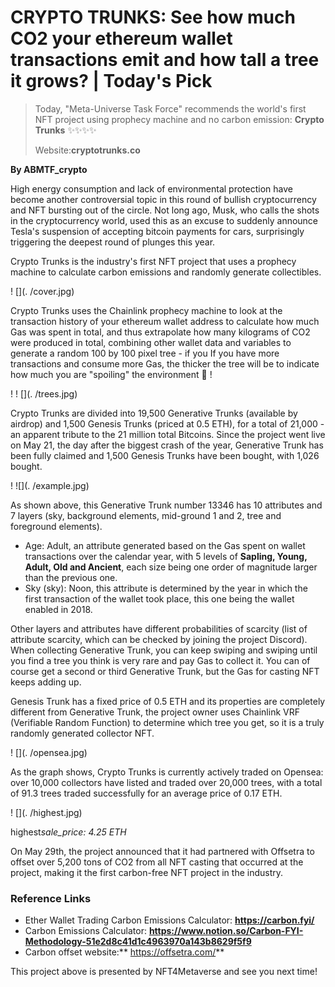 # CRYPTO TRUNKS: See how much CO2 your ethereum wallet transactions emit and how tall a tree it grows? | Today's Pick

> Today, "Meta-Universe Task Force" recommends the world's first NFT project using prophecy machine and no carbon emission: **Crypto Trunks** ✨✨✨✨
>
> Website:**cryptotrunks.co**

**By ABMTF_crypto**

High energy consumption and lack of environmental protection have become another controversial topic in this round of bullish cryptocurrency and NFT bursting out of the circle. Not long ago, Musk, who calls the shots in the cryptocurrency world, used this as an excuse to suddenly announce Tesla's suspension of accepting bitcoin payments for cars, surprisingly triggering the deepest round of plunges this year.

Crypto Trunks is the industry's first NFT project that uses a prophecy machine to calculate carbon emissions and randomly generate collectibles.

! [](. /cover.jpg)

Crypto Trunks uses the Chainlink prophecy machine to look at the transaction history of your ethereum wallet address to calculate how much Gas was spent in total, and thus extrapolate how many kilograms of CO2 were produced in total, combining other wallet data and variables to generate a random 100 by 100 pixel tree - if you If you have more transactions and consume more Gas, the thicker the tree will be to indicate how much you are "spoiling" the environment 🌲 !

! ! [](. /trees.jpg)

Crypto Trunks are divided into 19,500 Generative Trunks (available by airdrop) and 1,500 Genesis Trunks (priced at 0.5 ETH), for a total of 21,000 - an apparent tribute to the 21 million total Bitcoins. Since the project went live on May 21, the day after the biggest crash of the year, Generative Trunk has been fully claimed and 1,500 Genesis Trunks have been bought, with 1,026 bought.

! ![](. /example.jpg)

As shown above, this Generative Trunk number 13346 has 10 attributes and 7 layers (sky, background elements, mid-ground 1 and 2, tree and foreground elements).

- Age: Adult, an attribute generated based on the Gas spent on wallet transactions over the calendar year, with 5 levels of **Sapling, Young, Adult, Old and Ancient**, each size being one order of magnitude larger than the previous one.
- Sky (sky): Noon, this attribute is determined by the year in which the first transaction of the wallet took place, this one being the wallet enabled in 2018.

Other layers and attributes have different probabilities of scarcity (list of attribute scarcity, which can be checked by joining the project Discord). When collecting Generative Trunk, you can keep swiping and swiping until you find a tree you think is very rare and pay Gas to collect it. You can of course get a second or third Generative Trunk, but the Gas for casting NFT keeps adding up.

Genesis Trunk has a fixed price of 0.5 ETH and its properties are completely different from Generative Trunk, the project owner uses Chainlink VRF (Verifiable Random Function) to determine which tree you get, so it is a truly randomly generated collector NFT.

! [](. /opensea.jpg)

As the graph shows, Crypto Trunks is currently actively traded on Opensea: over 10,000 collectors have listed and traded over 20,000 trees, with a total of 91.3 trees traded successfully for an average price of 0.17 ETH.

! [](. /highest.jpg)

highest*sale_price: 4.25 ETH*

On May 29th, the project announced that it had partnered with Offsetra to offset over 5,200 tons of CO2 from all NFT casting that occurred at the project, making it the first carbon-free NFT project in the industry.

### Reference Links

- Ether Wallet Trading Carbon Emissions Calculator: **https://carbon.fyi/**
- Carbon Emissions Calculator: **https://www.notion.so/Carbon-FYI-Methodology-51e2d8c41d1c4963970a143b8629f5f9**
- Carbon offset website:** https://offsetra.com/**

This project above is presented by NFT4Metaverse and see you next time!
